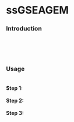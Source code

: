 # ssGSEAGEM

<h3>Introduction</h3>
<br><br><br>

<h3>Usage</h3>
<br>
<b>Step 1:</b>
<br><br>
<b>Step 2:</b>
<br><br>
<b>Step 3:</b>

